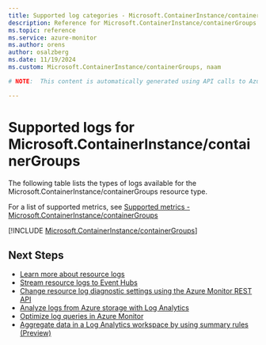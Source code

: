 ```yaml
---
title: Supported log categories - Microsoft.ContainerInstance/containerGroups
description: Reference for Microsoft.ContainerInstance/containerGroups in Azure Monitor Logs.
ms.topic: reference
ms.service: azure-monitor
ms.author: orens
author: osalzberg
ms.date: 11/19/2024
ms.custom: Microsoft.ContainerInstance/containerGroups, naam

# NOTE:  This content is automatically generated using API calls to Azure. Any edits made on these files will be overwritten in the next run of the script. 

---
```





# Supported logs for Microsoft.ContainerInstance/containerGroups  
The following table lists the types of logs available for the Microsoft.ContainerInstance/containerGroups resource type.
  
  
  
For a list of supported metrics, see [Supported metrics - Microsoft.ContainerInstance/containerGroups](../supported-metrics/microsoft-containerinstance-containergroups-metrics.md)  
  

  
[!INCLUDE [Microsoft.ContainerInstance/containerGroups](~/reusable-content/ce-skilling/azure/includes/azure-monitor/reference/logs/microsoft-containerinstance-containergroups-logs-include.md)]  
  

## Next Steps

* [Learn more about resource logs](/azure/azure-monitor/essentials/platform-logs-overview)
* [Stream resource logs to Event Hubs](/azure/azure-monitor/essentials/resource-logs#send-to-azure-event-hubs)
* [Change resource log diagnostic settings using the Azure Monitor REST API](/rest/api/monitor/diagnosticsettings)
* [Analyze logs from Azure storage with Log Analytics](/azure/azure-monitor/essentials/resource-logs#send-to-log-analytics-workspace)
* [Optimize log queries in Azure Monitor](/azure/azure-monitor/logs/query-optimization)
* [Aggregate data in a Log Analytics workspace by using summary rules (Preview)](/azure/azure-monitor/logs/summary-rules)